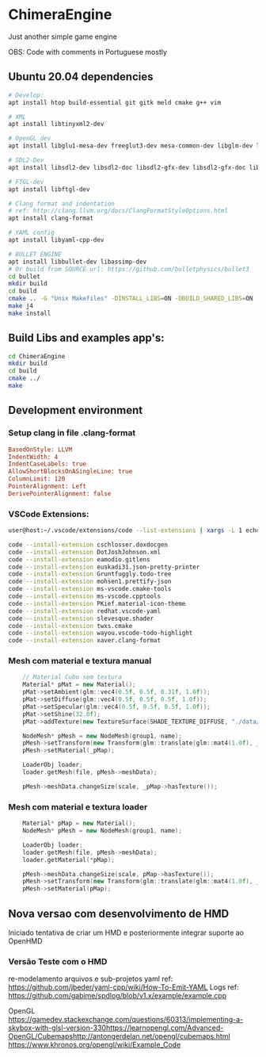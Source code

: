 # ChimeraEngine

Just another simple game engine<p>
OBS: Code with comments in Portuguese mostly

## Ubuntu 20.04 dependencies
```bash
# Develop:
apt install htop build-essential git gitk meld cmake g++ vim

# XML
apt install libtinyxml2-dev

# OpenGL dev
apt install libglu1-mesa-dev freeglut3-dev mesa-common-dev libglm-dev libglew-dev

# SDL2-Dev
apt install libsdl2-dev libsdl2-doc libsdl2-gfx-dev libsdl2-gfx-doc libsdl2-image-dev libsdl2-mixer-dev libsdl2-net-dev libsdl2-ttf-dev

# FTGL-dev
apt install libftgl-dev

# Clang format and indentation
# ref: http://clang.llvm.org/docs/ClangFormatStyleOptions.html
apt install clang-format 

# YAML config
apt install libyaml-cpp-dev

# BULLET ENGINE
apt install libbullet-dev libassimp-dev
# Or build from SOURCE url: https://github.com/bulletphysics/bullet3
cd bullet
mkdir build
cd build
cmake .. -G "Unix Makefiles" -DINSTALL_LIBS=ON -DBUILD_SHARED_LIBS=ON
make j4
make install
```

## Build Libs and examples app's:
```bash
cd ChimeraEngine
mkdir build
cd build
cmake ../
make
```

## Development environment

### Setup clang in file .clang-format
```ini
BasedOnStyle: LLVM
IndentWidth: 4
IndentCaseLabels: true
AllowShortBlocksOnASingleLine: true
ColumnLimit: 120
PointerAlignment: Left
DerivePointerAlignment: false
```

### VSCode Extensions: 
```bash
user@host:~/.vscode/extensions/code --list-extensions | xargs -L 1 echo code --install-extension

code --install-extension cschlosser.doxdocgen
code --install-extension DotJoshJohnson.xml
code --install-extension eamodio.gitlens
code --install-extension euskadi31.json-pretty-printer
code --install-extension Gruntfuggly.todo-tree
code --install-extension mohsen1.prettify-json
code --install-extension ms-vscode.cmake-tools
code --install-extension ms-vscode.cpptools
code --install-extension PKief.material-icon-theme
code --install-extension redhat.vscode-yaml
code --install-extension slevesque.shader
code --install-extension twxs.cmake
code --install-extension wayou.vscode-todo-highlight
code --install-extension xaver.clang-format

```

### Mesh com material e textura manual
```cpp
    // Material Cubo sem textura
    Material* pMat = new Material();
    pMat->setAmbient(glm::vec4(0.5f, 0.5f, 0.31f, 1.0f));
    pMat->setDiffuse(glm::vec4(0.5f, 0.5f, 0.5f, 1.0f));
    pMat->setSpecular(glm::vec4(0.5f, 0.5f, 0.5f, 1.0f));
    pMat->setShine(32.0f);
    pMat->addTexture(new TextureSurface(SHADE_TEXTURE_DIFFUSE, "./data/images/grid1.png"));

    NodeMesh* pMesh = new NodeMesh(group1, name);
    pMesh->setTransform(new Transform(glm::translate(glm::mat4(1.0f), _position)));
    pMesh->setMaterial(_pMap);

    LoaderObj loader;
    loader.getMesh(file, pMesh->meshData);

    pMesh->meshData.changeSize(scale, _pMap->hasTexture());
```
### Mesh com material e textura loader
```cpp
    Material* pMap = new Material();
    NodeMesh* pMesh = new NodeMesh(group1, name);

    LoaderObj loader;
    loader.getMesh(file, pMesh->meshData);
    loader.getMaterial(*pMap);

    pMesh->meshData.changeSize(scale, pMap->hasTexture());
    pMesh->setTransform(new Transform(glm::translate(glm::mat4(1.0f), _position)));
    pMesh->setMaterial(pMap);
```



## Nova versao com desenvolvimento de HMD

Iniciado tentativa de criar um HMD e posteriormente integrar suporte ao OpenHMD

### Versão Teste com o HMD

re-modelamento arquivos e sub-projetos 
yaml ref: https://github.com/jbeder/yaml-cpp/wiki/How-To-Emit-YAML
Logs ref: https://github.com/gabime/spdlog/blob/v1.x/example/example.cpp

OpenGL
https://gamedev.stackexchange.com/questions/60313/implementing-a-skybox-with-glsl-version-330​
https://learnopengl.com/Advanced-OpenGL/Cubemaps​
http://antongerdelan.net/opengl/cubemaps.html
https://www.khronos.org/opengl/wiki/Example_Code
